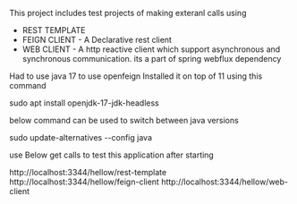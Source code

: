 This project includes test projects of making exteranl calls using 
* REST TEMPLATE
* FEIGN CLIENT - A Declarative rest client
* WEB CLIENT - A http reactive client which support asynchronous and synchronous communication. its a part of spring webflux dependency

Had to use java 17 to use openfeign
Installed it on top of 11 using this command

sudo apt install openjdk-17-jdk-headless

below command can be used to switch between java versions

sudo update-alternatives --config java


use Below get calls to test this application after starting

http://localhost:3344/hellow/rest-template
http://localhost:3344/hellow/feign-client
http://localhost:3344/hellow/web-client